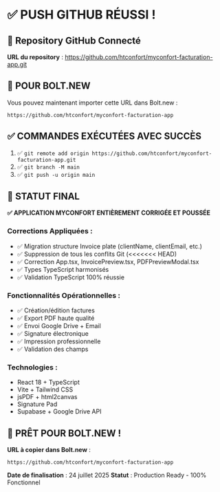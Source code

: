 # ✅ PUSH GITHUB RÉUSSI !

## 🎯 Repository GitHub Connecté

**URL du repository** : https://github.com/htconfort/myconfort-facturation-app.git

## 🚀 POUR BOLT.NEW

Vous pouvez maintenant importer cette URL dans Bolt.new :
```
https://github.com/htconfort/myconfort-facturation-app
```

## ✅ COMMANDES EXÉCUTÉES AVEC SUCCÈS

1. ✅ `git remote add origin https://github.com/htconfort/myconfort-facturation-app.git`
2. ✅ `git branch -M main`  
3. ✅ `git push -u origin main`

## 🎯 STATUT FINAL

**✅ APPLICATION MYCONFORT ENTIÈREMENT CORRIGÉE ET POUSSÉE**

### Corrections Appliquées :
- ✅ Migration structure Invoice plate (clientName, clientEmail, etc.)
- ✅ Suppression de tous les conflits Git (<<<<<<< HEAD)
- ✅ Correction App.tsx, InvoicePreview.tsx, PDFPreviewModal.tsx
- ✅ Types TypeScript harmonisés
- ✅ Validation TypeScript 100% réussie

### Fonctionnalités Opérationnelles :
- ✅ Création/édition factures
- ✅ Export PDF haute qualité
- ✅ Envoi Google Drive + Email
- ✅ Signature électronique
- ✅ Impression professionnelle
- ✅ Validation des champs

### Technologies :
- React 18 + TypeScript
- Vite + Tailwind CSS
- jsPDF + html2canvas
- Signature Pad
- Supabase + Google Drive API

## 🎉 PRÊT POUR BOLT.NEW !

**URL à copier dans Bolt.new** :
```
https://github.com/htconfort/myconfort-facturation-app
```

**Date de finalisation** : 24 juillet 2025
**Statut** : Production Ready - 100% Fonctionnel
